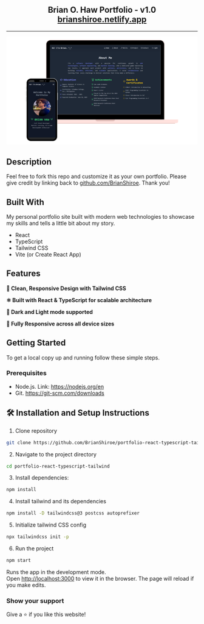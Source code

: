 <h2 align="center">
  Brian O. Haw Portfolio - v1.0<br/>
  <a href="https://brianshiroe.netlify.app" target="_blank">brianshiroe.netlify.app</a>
</h2>

---

![Portfolio Demo](./public/images/demo-images/portfolio-demo.png)

## Description

Feel free to fork this repo and customize it as your own portfolio. Please give credit by linking back to [github.com/BrianShiroe](https://github.com/BrianShiroe). Thank you!

## Built With

My personal portfolio site built with modern web technologies to showcase my skills and tells a little bit about my story.

- React  
- TypeScript  
- Tailwind CSS  
- Vite (or Create React App)  

## Features

**🎨 Clean, Responsive Design with Tailwind CSS**  

**⚛️ Built with React & TypeScript for scalable architecture**  

**🌙 Dark and Light mode supported**  

**📱 Fully Responsive across all device sizes**  

## Getting Started

To get a local copy up and running follow these simple steps.

### Prerequisites

- Node.js. Link: https://nodejs.org/en
- Git. https://git-scm.com/downloads

## 🛠 Installation and Setup Instructions

1. Clone repository
```bash
git clone https://github.com/BrianShiroe/portfolio-react-typescript-tailwind.git
```
2. Navigate to the project directory
```bash
cd portfolio-react-typescript-tailwind
```
3. Install dependencies:
```bash
npm install
```
4. Install tailwind and its dependencies
```bash
npm install -D tailwindcss@3 postcss autoprefixer
```
5. Initialize tailwind CSS config
```bash
npx tailwindcss init -p
```
6. Run the project
```bash
npm start
```

Runs the app in the development mode.\
Open [http://localhost:3000](http://localhost:3000) to view it in the browser.
The page will reload if you make edits.

### Show your support

Give a ⭐ if you like this website!
